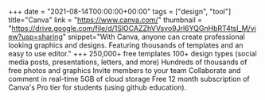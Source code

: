 +++
date = "2021-08-14T00:00:00+00:00"
tags = ["design", "tool"]
title="Canva"
link = "https://www.canva.com/"
thumbnail = "https://drive.google.com/file/d/1SlOCAZZhVVsvo9Jrl6YQGnHbRT4tsl_M/view?usp=sharing"
snippet="With Canva, anyone can create professional looking graphics and designs. Featuring thousands of templates and an easy to use editor."
+++
250,000+ free templates
100+ design types (social media posts, presentations, letters, and more)
Hundreds of thousands of free photos and graphics
Invite members to your team
Collaborate and comment in real-time
5GB of cloud storage
Free 12 month subscription of Canva's Pro tier for students (using github education).
